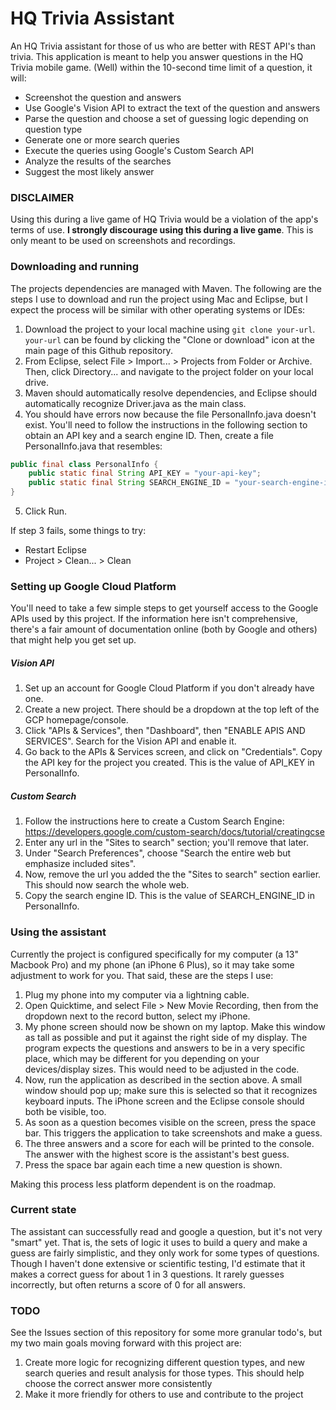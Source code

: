 # HQ Trivia Assistant
An HQ Trivia assistant for those of us who are better with REST API's than trivia.  This application is meant to help you answer questions in the HQ Trivia mobile game.  (Well) within the 10-second time limit of a question, it will:
* Screenshot the question and answers
* Use Google's Vision API to extract the text of the question and answers
* Parse the question and choose a set of guessing logic depending on question type
* Generate one or more search queries
* Execute the queries using Google's Custom Search API
* Analyze the results of the searches
* Suggest the most likely answer

### DISCLAIMER
Using this during a live game of HQ Trivia would be a violation of the app's terms of use.  **I strongly discourage using this during a live game**.  This is only meant to be used on screenshots and recordings.

### Downloading and running
The projects dependencies are managed with Maven.  The following are the steps I use to download and run the project using Mac and Eclipse, but I expect the process will be similar with other operating systems or IDEs:
1. Download the project to your local machine using ```git clone your-url```.  ```your-url``` can be found by clicking the "Clone or download" icon at the main page of this Github repository.
2. From Eclipse, select File > Import... > Projects from Folder or Archive.  Then, click Directory... and navigate to the project folder on your local drive.
3. Maven should automatically resolve dependencies, and Eclipse should automatically recognize Driver.java as the main class.
4. You should have errors now because the file PersonalInfo.java doesn't exist.  You'll need to follow the instructions in the following section to obtain an API key and a search engine ID.  Then, create a file PersonalInfo.java that resembles:
```java
public final class PersonalInfo {
	public static final String API_KEY = "your-api-key";
	public static final String SEARCH_ENGINE_ID = "your-search-engine-id";
}
```
5. Click Run.

If step 3 fails, some things to try:
* Restart Eclipse
* Project > Clean... > Clean

### Setting up Google Cloud Platform
You'll need to take a few simple steps to get yourself access to the Google APIs used by this project.  If the information here isn't comprehensive, there's a fair amount of documentation online (both by Google and others) that might help you get set up.

##### Vision API
1. Set up an account for Google Cloud Platform if you don't already have one.
2. Create a new project.  There should be a dropdown at the top left of the GCP homepage/console.
3. Click "APIs & Services", then "Dashboard", then "ENABLE APIS AND SERVICES".  Search for the Vision API and enable it.
4. Go back to the APIs & Services screen, and click on "Credentials".  Copy the API key for the project you created.  This is the value of API_KEY in PersonalInfo.

##### Custom Search
1. Follow the instructions here to create a Custom Search Engine: https://developers.google.com/custom-search/docs/tutorial/creatingcse
2. Enter any url in the "Sites to search" section; you'll remove that later.
3. Under "Search Preferences", choose "Search the entire web but emphasize included sites".
4. Now, remove the url you added the the "Sites to search" section earlier.  This should now search the whole web.
5. Copy the search engine ID.  This is the value of SEARCH_ENGINE_ID in PersonalInfo.

### Using the assistant
Currently the project is configured specifically for my computer (a 13" Macbook Pro) and my phone (an iPhone 6 Plus), so it may take some adjustment to work for you.  That said, these are the steps I use:
1. Plug my phone into my computer via a lightning cable.
2. Open Quicktime, and select File > New Movie Recording, then from the dropdown next to the record button, select my iPhone.
3. My phone screen should now be shown on my laptop.  Make this window as tall as possible and put it against the right side of my display.  The program expects the questions and answers to be in a very specific place, which may be different for you depending on your devices/display sizes.  This would need to be adjusted in the code.
4. Now, run the application as described in the section above.  A small window should pop up; make sure this is selected so that it recognizes keyboard inputs.  The iPhone screen and the Eclipse console should both be visible, too.
5. As soon as a question becomes visible on the screen, press the space bar.  This triggers the application to take screenshots and make a guess.
6. The three answers and a score for each will be printed to the console.  The answer with the highest score is the assistant's best guess.
7. Press the space bar again each time a new question is shown.

Making this process less platform dependent is on the roadmap.

### Current state
The assistant can successfully read and google a question, but it's not very "smart" yet.  That is, the sets of logic it uses to build a query and make a guess are fairly simplistic, and they only work for some types of questions.  Though I haven't done extensive or scientific testing, I'd estimate that it makes a correct guess for about 1 in 3 questions.  It rarely guesses incorrectly, but often returns a score of 0 for all answers.

### TODO
See the Issues section of this repository for some more granular todo's, but my two main goals moving forward with this project are:
1. Create more logic for recognizing different question types, and new search queries and result analysis for those types.  This should help choose the correct answer more consistently
2. Make it more friendly for others to use and contribute to the project
